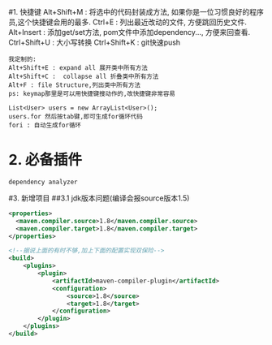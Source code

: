 #1. 快捷键
    Alt+Shift+M : 将选中的代码封装成方法, 如果你是一位习惯良好的程序员,这个快捷键会用的最多.
    Ctrl+E : 列出最近改动的文件, 方便跳回历史文件.
    Alt+Insert :  添加get/set方法, pom文件中添加dependency..., 方便来回查看.
    Ctrl+Shift+U : 大小写转换
    Ctrl+Shift+K : git快速push
    
    我定制的:
    Alt+Shift+E : expand all 展开类中所有方法
    Alt+Shift+C :  collapse all 折叠类中所有方法
    Alt+F : file Structure,列出类中所有方法
    ps: keymap那里是可以用快捷键搜动作的,改快捷键非常容易
    
    List<User> users = new ArrayList<User>();
    users.for 然后按tab键,即可生成for循环代码
    fori : 自动生成for循环
 # 2. 必备插件
    dependency analyzer
     
#3. 新增项目
##3.1 jdk版本问题(编译会报source版本1.5)
```xml
<properties>
  <maven.compiler.source>1.8</maven.compiler.source>
  <maven.compiler.target>1.8</maven.compiler.target>
</properties>
```
```xml
<!--据说上面的有时不够,加上下面的配置实现双保险-->
<build>
    <plugins>
        <plugin>
            <artifactId>maven-compiler-plugin</artifactId>
            <configuration>
                <source>1.8</source>
                <target>1.8</target>
            </configuration>
        </plugin>
    </plugins>
</build>
```

